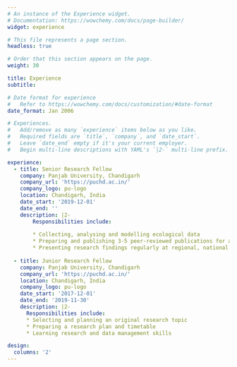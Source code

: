 ```yaml
---
# An instance of the Experience widget.
# Documentation: https://wowchemy.com/docs/page-builder/
widget: experience

# This file represents a page section.
headless: true

# Order that this section appears on the page.
weight: 30

title: Experience
subtitle:

# Date format for experience
#   Refer to https://wowchemy.com/docs/customization/#date-format
date_format: Jan 2006

# Experiences.
#   Add/remove as many `experience` items below as you like.
#   Required fields are `title`, `company`, and `date_start`.
#   Leave `date_end` empty if it's your current employer.
#   Begin multi-line descriptions with YAML's `|2-` multi-line prefix.

experience:
  - title: Senior Research Fellow
    company: Panjab University, Chandigarh
    company_url: 'https://puchd.ac.in/'
    company_logo: pu-logo
    location: Chandigarh, India
    date_start: '2019-12-01'
    date_end: ''
    description: |2-
        Responsibilities include:
        
        * Collecting, analysing and modelling ecological data
        * Preparing and publishing 3-5 peer-reviewed publications for a PhD thesis
        * Presenting research findings regularly at regional, national or international meetings
        
  - title: Junior Research Fellow
    company: Panjab University, Chandigarh
    company_url: 'https://puchd.ac.in/'
    location: Chandigarh, India
    company_logo: pu-logo
    date_start: '2017-12-01'
    date_end: '2019-11-30'
    description: |2-
      Responsibilities include: 
      * Selecting and planning an original research topic
      * Preparing a research plan and timetable
      * Learning research and data management skills 

design:
  columns: '2'
---
```


